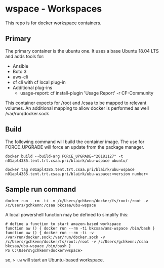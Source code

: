 # wspace - Workspaces
This repo is for docker workspace containers.

## Primary
The primary container is the ubuntu one.  It uses a base Ubuntu 18.04 LTS and adds tools for:
- Ansible
- Boto 3
- aws-cli
- cf cli with cf local plug-in
- Additional plug-ins
    - usage-report: cf install-plugin 'Usage Report' -r CF-Community

This container expects for /root and /csaa to be mapped to relevant volumes.
An additional mapping to allow docker is performed as well /var/run/docker.sock

## Build
The following command will build the container image. The use for FORCE_UPGRADE will force an update from the package manager.
```
docker build --build-arg FORCE_UPGRADE="20181127" -t n01apl4385.tent.trt.csaa.pri/blairk/ubu-wspace ubuntu/

docker tag n01apl4385.tent.trt.csaa.pri/blairk/ubu-wspace n01apl4385.tent.trt.csaa.pri/blairk/ubu-wspace:<version number>
```

## Sample run command
`docker run --rm -ti -v /c/Users/gchkenn/docker/fs/root:/root -v /c/Users/gchkenn:/csaa bkcsaa/ubu-wspace`

A local powershell function may be defined to simplify this:
```
# define a function to start amazon-based workspace
function aw () { docker run --rm -ti bkcsaa/amz-wspace /bin/bash }
function uw () { docker run --rm -ti -v /var/run/docker.sock:/var/run/docker.sock -v /c/Users/gchkenn/docker/fs/root:/root -v /c/Users/gchkenn:/csaa bkcsaa/ubu-wspace /bin/bash }
PS C:\Users\gchkenn\docker\wspace>
```

so,
`> uw`
will start an Ubuntu-based workspace.
